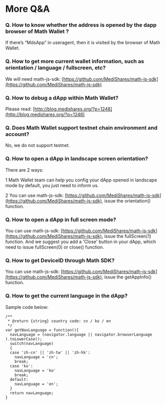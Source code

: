 # More Q&A

### Q. How to know whether the address is opened by the dapp browser of Math Wallet ?

If there’s “MdsApp” in useragent, then it is visited by the browser of Math Wallet.

### Q. How to get more current wallet information, such as orientation / language / fullscreen, etc?

We will need math-js-sdk: [https://github.com/MediShares/math-js-sdk](https://github.com/MediShares/math-js-sdk)

### Q. How to debug a dApp within Math Wallet?

Please read: [http://blog.medishares.org/?p=1248](http://blog.medishares.org/?p=1248)

### Q. Does Math Wallet support testnet chain environment and account?

No, we do not support testnet.

### Q. How to open a dApp in landscape screen orientation?

There are 2 ways:

1 Math Wallet team can help you config your dApp opened in landscape mode by default, you just need to inform us.

2 You can use math-js-sdk: [https://github.com/MediShares/math-js-sdk](https://github.com/MediShares/math-js-sdk), issue the orientation() function.

### Q. How to open a dApp in full screen mode?

You can use math-js-sdk: [https://github.com/MediShares/math-js-sdk](https://github.com/MediShares/math-js-sdk), issue the fullScreen(1) function.
And we suggest you add a 'Close' button in your dApp, which need to issue fullScreen(0) or close() function.

### Q. How to get DeviceID through Math SDK?

You can use math-js-sdk: [https://github.com/MediShares/math-js-sdk](https://github.com/MediShares/math-js-sdk), issue the getAppInfo() function.

### Q. How to get the current language in the dApp?

Sample code below:

```
/**
 * @return {string} country code: cn / ko / en
 */
var getNavLanguage = function(){
  navLanguage = (navigator.language || navigator.browserLanguage ).toLowerCase();
  switch(navLanguage)
  {
  case 'zh-cn' || 'zh-tw' || 'zh-hk':
    navLanguage = 'cn';
    break;
  case 'ko':
    navLanguage = 'ko'
    break;
  default:
    navLanguage = 'en';
  }
  return navLanguage;
}
```